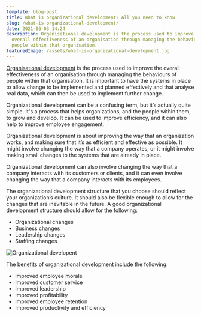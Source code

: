 ```yaml
---
template: blog-post
title: What is organizational development? All you need to know
slug: /what-is-organizational-development/
date: 2021-06-03 14:24
description: Organisational development is the process used to improve the
  overall effectiveness of an organisation through managing the behaviours of
  people within that organisation.
featuredImage: /assets/what-is-organizational-development.jpg
---
```

[Organisational development](https://en.wikipedia.org/wiki/Organization_development) is the process used to improve the overall effectiveness of an organisation through managing the behaviours of people within that organisation. It is important to have the systems in place to allow change to be implemented and planned effectively and that analyse real data, which can then be used to implement further change.

Organizational development can be a confusing term, but it’s actually quite simple. It's a process that helps organizations, and the people within them, to grow and develop. It can be used to improve efficiency, and it can also help to improve employee engagement. 

Organizational development is about improving the way that an organization works, and making sure that it’s as efficient and effective as possible. It might involve changing the way that a company operates, or it might involve making small changes to the systems that are already in place. 

Organizational development can also involve changing the way that a company interacts with its customers or clients, and it can even involve changing the way that a company interacts with its employees. 

The organizational development structure that you choose should reflect your organization’s culture. It should also be flexible enough to allow for the changes that are inevitable in the future. A good organizational development structure should allow for the following: 

* Organizational changes
* Business changes
* Leadership changes
* Staffing changes

![Organizational developent](https://media.giphy.com/media/vuOw3fiAdjVNYMBjoh/giphy.gif)

The benefits of organizational development include the following: 

* Improved employee morale
* Improved customer service
* Improved leadership
* Improved profitability
* Improved employee retention
* Improved productivity and efficiency
